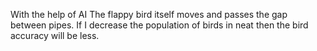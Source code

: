 With the help of AI 
The flappy bird itself moves and passes the gap between pipes.
If I decrease the population of birds in neat then the bird accuracy will be less.
